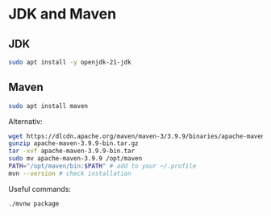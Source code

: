 # JDK and Maven

## JDK

```bash
sudo apt install -y openjdk-21-jdk
```

## Maven

```bash
sudo apt install maven
```

Alternativ:

```bash
wget https://dlcdn.apache.org/maven/maven-3/3.9.9/binaries/apache-maven-3.9.9-bin.tar.gz
gunzip apache-maven-3.9.9-bin.tar.gz
tar -xvf apache-maven-3.9.9-bin.tar
sudo mv apache-maven-3.9.9 /opt/maven
PATH="/opt/maven/bin:$PATH" # add to your ~/.profile
mvn --version # check installation
```

Useful commands:

```bash
./mvnw package
```
